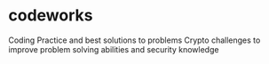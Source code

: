 # codeworks
Coding Practice and best solutions to problems
Crypto challenges to improve problem solving abilities and security knowledge
